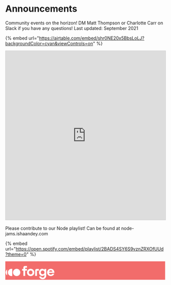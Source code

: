 # Announcements

Community events on the horizon! DM Matt Thompson or Charlotte Carr on Slack if you have any questions! Last updated: September 2021

{% embed url="https://airtable.com/embed/shr0NE20x5BbsLoLJ?backgroundColor=cyan&viewControls=on" %}

<iframe src="https://airtable.com/embed/shr0NE20x5BbsLoLJ?backgroundColor=cyan&viewControls=on" frameborder="0" onmousewheel="" width="100%" height="533" style="background: transparent; border: 1px solid #ccc;"></iframe>

Please contribute to our Node playlist! Can be found at node-jams.ishaandey.com 

{% embed url="https://open.spotify.com/embed/playlist/2BADS4SY6S9vznZRXOfUUd?theme=0" %}

![Forge](../images/forge-coral-banner.png)
